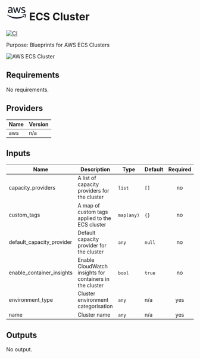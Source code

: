 # ![AWS](aws-logo.png) ECS Cluster

[![CI](https://github.com/figurate/terraform-aws-ecs-cluster/actions/workflows/main.yml/badge.svg)](https://github.com/figurate/terraform-aws-ecs-cluster/actions/workflows/main.yml)

Purpose: Blueprints for AWS ECS Clusters

![AWS ECS Cluster](aws\_ecs\_cluster.png)

## Requirements

No requirements.

## Providers

| Name | Version |
|------|---------|
| aws | n/a |

## Inputs

| Name | Description | Type | Default | Required |
|------|-------------|------|---------|:--------:|
| capacity\_providers | A list of capacity providers for the cluster | `list` | `[]` | no |
| custom\_tags | A map of custom tags applied to the ECS cluster | `map(any)` | `{}` | no |
| default\_capacity\_provider | Default capacity provider for the cluster | `any` | `null` | no |
| enable\_container\_insights | Enable CloudWatch insights for containers in the cluster | `bool` | `true` | no |
| environment\_type | Cluster environment categorisation | `any` | n/a | yes |
| name | Cluster name | `any` | n/a | yes |

## Outputs

No output.

